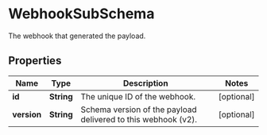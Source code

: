 

# WebhookSubSchema

The webhook that generated the payload.

## Properties

| Name | Type | Description | Notes |
|------------ | ------------- | ------------- | -------------|
|**id** | **String** | The unique ID of the webhook. |  [optional] |
|**version** | **String** | Schema version of the payload delivered to this webhook (v2). |  [optional] |




